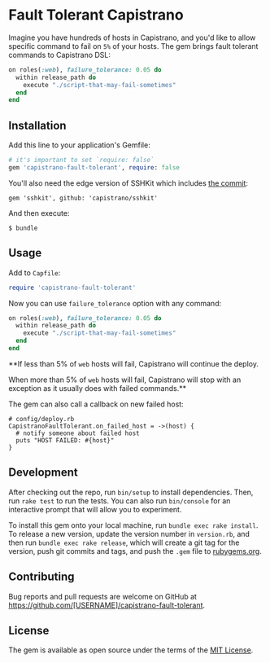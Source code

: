 # Fault Tolerant Capistrano

Imagine you have hundreds of hosts in Capistrano, and you'd like to allow specific command to fail on `5%` of your hosts.
The gem brings fault tolerant commands to Capistrano DSL:

```ruby
on roles(:web), failure_tolerance: 0.05 do
  within release_path do
    execute "./script-that-may-fail-sometimes"
  end
end
```


## Installation

Add this line to your application's Gemfile:

```ruby
# it's important to set `require: false`
gem 'capistrano-fault-tolerant', require: false
```

You'll also need the edge version of SSHKit which includes [the commit](https://github.com/capistrano/sshkit/commit/8d1ca5202cfd4dfd73b67412c99aafc655640060):

```
gem 'sshkit', github: 'capistrano/sshkit'
```

And then execute:

    $ bundle


## Usage

Add to `Capfile`:
```ruby
require 'capistrano-fault-tolerant'
```

Now you can use `failure_tolerance` option with any command:

```ruby
on roles(:web), failure_tolerance: 0.05 do
  within release_path do
    execute "./script-that-may-fail-sometimes"
  end
end
```

**If less than 5% of `web` hosts will fail, Capistrano will continue the deploy.

When more than 5% of `web` hosts will fail, Capistrano will stop with an exception as it usually does with failed commands.**

The gem can also call a callback on new failed host:

```
# config/deploy.rb
CapistranoFaultTolerant.on_failed_host = ->(host) {
  # notify someone about failed host
  puts "HOST FAILED: #{host}"
}
```

## Development

After checking out the repo, run `bin/setup` to install dependencies. Then, run `rake test` to run the tests. You can also run `bin/console` for an interactive prompt that will allow you to experiment.

To install this gem onto your local machine, run `bundle exec rake install`. To release a new version, update the version number in `version.rb`, and then run `bundle exec rake release`, which will create a git tag for the version, push git commits and tags, and push the `.gem` file to [rubygems.org](https://rubygems.org).

## Contributing

Bug reports and pull requests are welcome on GitHub at https://github.com/[USERNAME]/capistrano-fault-tolerant.


## License

The gem is available as open source under the terms of the [MIT License](http://opensource.org/licenses/MIT).
